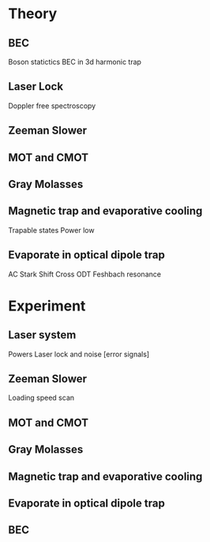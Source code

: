 # Theory
## BEC
Boson statictics
BEC in 3d harmonic trap
## Laser Lock
Doppler free spectroscopy
## Zeeman Slower
## MOT and CMOT
## Gray Molasses
## Magnetic trap and evaporative cooling
Trapable states
Power low
## Evaporate in optical dipole trap
AC Stark Shift
Cross ODT
Feshbach resonance

# Experiment
## Laser system
Powers
Laser lock and noise
[error signals]
## Zeeman Slower
Loading speed scan
## MOT and CMOT
## Gray Molasses
## Magnetic trap and evaporative cooling
## Evaporate in optical dipole trap
## BEC
